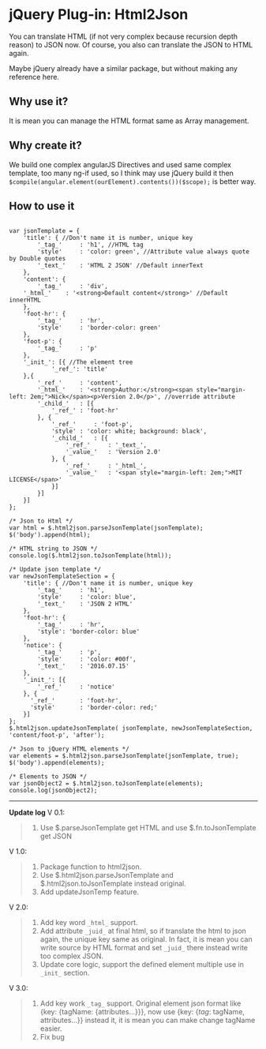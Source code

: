 # jQuery Plug-in: Html2Json #

You can translate HTML (if not very complex because recursion depth reason) to JSON now. Of course, you also can translate the JSON to HTML again.

Maybe jQuery already have a similar package, but without making any reference here.

## Why use it? ##
It is mean you can manage the HTML format same as Array management.

## Why create it? ##
We build one complex angularJS Directives and used same complex template, too many ng-if used, so I think may use jQuery build it then `$compile(angular.element(ourElement).contents())($scope);` is better way.

## How to use it ##
```

var jsonTemplate = {
    'title': { //Don't name it is number, unique key
        '_tag_'	    : 'h1', //HTML tag
        'style'     : 'color: green', //Attribute value always quote by Double quotes
        '_text_'    : 'HTML 2 JSON' //Default innerText
    },
    'content': {
        '_tag_'	    : 'div',
	'_html_'    : '<strong>Default content</strong>' //Default innerHTML
    },
    'foot-hr': {
        '_tag_'     : 'hr',
        'style'     : 'border-color: green'
    }, 
    'foot-p': {
        '_tag_'     : 'p'
    },
    '_init_': [{ //The element tree
            '_ref_': 'title'
    },{
        '_ref_'     : 'content',
        '_html_'    : '<strong>Author:</strong><span style="margin-left: 2em;">Nick</span><p>Version 2.0</p>', //override attribute
        '_child_'   : [{
            '_ref_' : 'foot-hr'
        }, {
            '_ref_'     : 'foot-p',
            'style' : 'color: white; background: black',
            '_child_'   : [{
                '_ref_'     : '_text_',
                '_value_'   : 'Version 2.0'
            }, {
                '_ref_'     : '_html_',
                '_value_'   : '<span style="margin-left: 2em;">MIT LICENSE</span>'
            }]
        }]
    }]
};

/* Json to Html */
var html = $.html2json.parseJsonTemplate(jsonTemplate);
$('body').append(html);

/* HTML string to JSON */
console.log($.html2json.toJsonTemplate(html));

/* Update json template */
var newJsonTemplateSection = {
    'title': { //Don't name it is number, unique key
        '_tag_'     : 'h1',
        'style'     : 'color: blue',
        '_text_'    : 'JSON 2 HTML'
    },
    'foot-hr': {
        '_tag_'     : 'hr',
        'style': 'border-color: blue'
    },
    'notice': {
        '_tag_'     : 'p',
        'style'     : 'color: #00f',
        '_text_'    : '2016.07.15'
    },
    '_init_': [{
        '_ref_'     : 'notice'
    }, {
      '_ref_'       : 'foot-hr',
      'style'       : 'border-color: red;'
    }]
};
$.html2json.updateJsonTemplate( jsonTemplate, newJsonTemplateSection, 'content/foot-p', 'after');

/* Json to jQuery HTML elements */
var elements = $.html2json.parseJsonTemplate(jsonTemplate, true);
$('body').append(elements);

/* Elements to JSON */
var jsonObject2 = $.html2json.toJsonTemplate(elements);
console.log(jsonObject2);
```

----------

**Update log**
V 0.1: 

>1. Use $.parseJsonTemplate get HTML and use $.fn.toJsonTemplate get JSON

V 1.0: 
>1. Package function to html2json.
>2. Use $.html2json.parseJsonTemplate and $.html2json.toJsonTemplate instead original.
>3. Add updateJsonTemp feature.

V 2.0:
>1. Add key word `_html_` support.
>2. Add attribute `_juid_` at final html, so if translate the html to json again, the unique key same as original. In fact, it is mean you can write source by HTML format and set `_juid_` there instead write too complex JSON.
>3. Update core logic, support the defined element multiple use in `_init_` section.
	
V 3.0:
>1. Add key work `_tag_` support. Original element json format like {key: {tagName: {attributes...}}}, now use {key: {_tag_: tagName, attributes...}} instead it, it is mean you can make change tagName easier.
>2. Fix bug